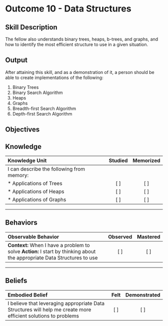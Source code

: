 # Outcome 10 - Data Structures

**Skill Description**
----------
The fellow also understands binary trees, heaps, b-trees, and graphs, and how to identify the most efficient structure to use in a given situation.

**Output**
----------
After attaining this skill, and as a demonstration of it, a person should be able to create implementations of the following:
 
1. Binary Trees
2. Binary Search Algorithm
3. Heaps
4. Graphs
5. Breadth-first Search Algorithm
5. Depth-first Search Algorithm


**Objectives**
----------
## **Knowledge**


| Knowledge Unit   |      Studied      | Memorized |
|:-------------|:------------------:|:--------:|
| I can describe the following from memory: | | |
| * Applications of Trees | [ ] | [ ]  |
| * Applications of Heaps     | [ ] | [ ]  |
| * Applications of Graphs     | [ ] | [ ]  |


----------


## **Behaviors**

| Observable Behavior   |      Observed      | Mastered |
|:-------------|:------------------:|:--------:|
| **Context:** When I have a problem to solve **Action:** I start by thinking about the appropriate Data Structures to use | [ ] | [ ]  |



----------


## **Beliefs**


| Embodied Belief   |      Felt      | Demonstrated |
|:-------------|:------------------:|:--------:|
| I believe that leveraging appropriate Data Structures will help me create more efficient solutions to problems | [ ] | [ ]  |

